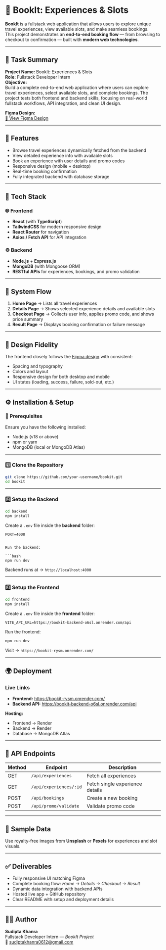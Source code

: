 # 🧳 BookIt: Experiences & Slots

**BookIt** is a fullstack web application that allows users to explore unique travel experiences, view available slots, and make seamless bookings.  
This project demonstrates an **end-to-end booking flow** — from browsing to checkout to confirmation — built with **modern web technologies**.

---

## 🎯 Task Summary

**Project Name:** BookIt: Experiences & Slots  
**Role:** Fullstack Developer Intern  
**Objective:**  
Build a complete end-to-end web application where users can explore travel experiences, select available slots, and complete bookings. The project tests both frontend and backend skills, focusing on real-world fullstack workflows, API integration, and clean UI design.

**Figma Design:**  
[🔗 View Figma Design](https://www.figma.com/design/8X6E1Ev8YdtZ3erV0Iifvb/HD-booking?node-id=0-1&p=f&t=K4scwnxfIHmfbb2a-0)

---

## 🚀 Features

- Browse travel experiences dynamically fetched from the backend  
- View detailed experience info with available slots  
- Book an experience with user details and promo codes  
- Responsive design (mobile + desktop)  
- Real-time booking confirmation  
- Fully integrated backend with database storage  

---

## 🧩 Tech Stack

### 🌐 Frontend  
- **React** (with **TypeScript**)  
- **TailwindCSS** for modern responsive design  
- **React Router** for navigation  
- **Axios / Fetch API** for API integration  

### ⚙️ Backend  
- **Node.js** + **Express.js**  
- **MongoDB** (with Mongoose ORM)  
- **RESTful APIs** for experiences, bookings, and promo validation  

---

## 🧠 System Flow

1. **Home Page** → Lists all travel experiences  
2. **Details Page** → Shows selected experience details and available slots  
3. **Checkout Page** → Collects user info, applies promo code, and shows price summary  
4. **Result Page** → Displays booking confirmation or failure message  

---

## 📐 Design Fidelity

The frontend closely follows the [Figma design](https://www.figma.com/design/8X6E1Ev8YdtZ3erV0Iifvb/HD-booking?node-id=0-1&p=f&t=K4scwnxfIHmfbb2a-0) with consistent:  
- Spacing and typography  
- Colors and layout  
- Responsive design for both desktop and mobile  
- UI states (loading, success, failure, sold-out, etc.)  

---

## ⚙️ Installation & Setup

### 🧰 Prerequisites  
Ensure you have the following installed:  
- Node.js (v18 or above)  
- npm or yarn  
- MongoDB (local or MongoDB Atlas)  

---

### 1️⃣ Clone the Repository

```bash
git clone https://github.com/your-username/bookit.git
cd bookit
```

---

### 2️⃣ Setup the Backend

```bash
cd backend
npm install
```

Create a `.env` file inside the **backend** folder:  

```
PORT=4000


Run the backend:  

```bash
npm run dev
```

Backend runs at → `http://localhost:4000`

---

### 3️⃣ Setup the Frontend

```bash
cd frontend
npm install
```

Create a `.env` file inside the **frontend** folder:  

```
VITE_API_URL=https://bookit-backend-o6sl.onrender.com/api
```

Run the frontend:  

```bash
npm run dev
```

Visit → `https://bookit-rysm.onrender.com/`

---

## 🌍 Deployment

### Live Links  
- **Frontend:** https://bookit-rysm.onrender.com/  
- **Backend API:** https://bookit-backend-o6sl.onrender.com/api  

**Hosting:**  
- Frontend → Render  
- Backend → Render  
- Database → MongoDB Atlas  

---

## 🧪 API Endpoints

| Method | Endpoint               | Description                     |
|--------|------------------------|---------------------------------|
| GET    | `/api/experiences`     | Fetch all experiences           |
| GET    | `/api/experiences/:id` | Fetch single experience details |
| POST   | `/api/bookings`        | Create a new booking            |
| POST   | `/api/promo/validate`  | Validate promo code             |

---

## 📸 Sample Data

Use royalty-free images from **Unsplash** or **Pexels** for experiences and slot visuals.  

---

## ✅ Deliverables

- Fully responsive UI matching Figma  
- Complete booking flow: *Home → Details → Checkout → Result*  
- Dynamic data integration with backend APIs  
- Hosted live app + GitHub repository  
- Clear README with setup and deployment details  

---

## 👨‍💻 Author

**Sudipta Khanra**  
Fullstack Developer Intern — *BookIt Project*  
📧 [sudiptakhanra0612@gmail.com](mailto:sudiptakhanra0612@gmail.com)
